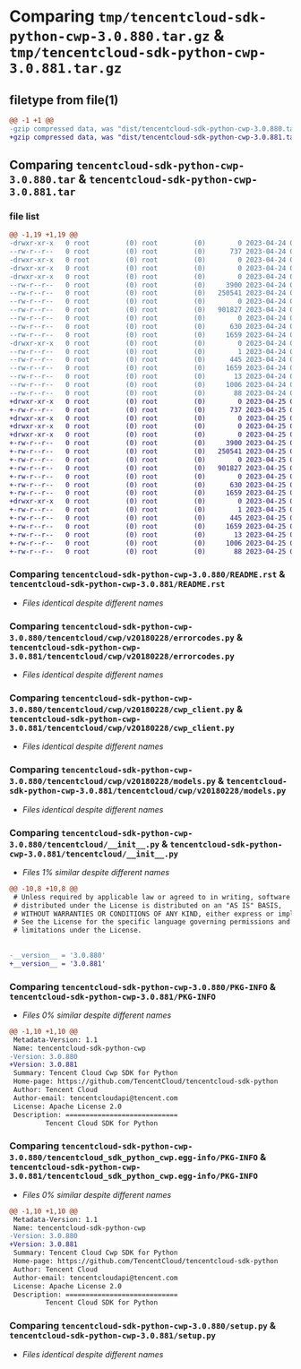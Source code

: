 # Comparing `tmp/tencentcloud-sdk-python-cwp-3.0.880.tar.gz` & `tmp/tencentcloud-sdk-python-cwp-3.0.881.tar.gz`

## filetype from file(1)

```diff
@@ -1 +1 @@
-gzip compressed data, was "dist/tencentcloud-sdk-python-cwp-3.0.880.tar", last modified: Mon Apr 24 03:01:39 2023, max compression
+gzip compressed data, was "dist/tencentcloud-sdk-python-cwp-3.0.881.tar", last modified: Tue Apr 25 00:34:33 2023, max compression
```

## Comparing `tencentcloud-sdk-python-cwp-3.0.880.tar` & `tencentcloud-sdk-python-cwp-3.0.881.tar`

### file list

```diff
@@ -1,19 +1,19 @@
-drwxr-xr-x   0 root         (0) root         (0)        0 2023-04-24 03:01:39.000000 tencentcloud-sdk-python-cwp-3.0.880/
--rw-r--r--   0 root         (0) root         (0)      737 2023-04-24 03:01:39.000000 tencentcloud-sdk-python-cwp-3.0.880/README.rst
-drwxr-xr-x   0 root         (0) root         (0)        0 2023-04-24 03:01:39.000000 tencentcloud-sdk-python-cwp-3.0.880/tencentcloud/
-drwxr-xr-x   0 root         (0) root         (0)        0 2023-04-24 03:01:39.000000 tencentcloud-sdk-python-cwp-3.0.880/tencentcloud/cwp/
-drwxr-xr-x   0 root         (0) root         (0)        0 2023-04-24 03:01:39.000000 tencentcloud-sdk-python-cwp-3.0.880/tencentcloud/cwp/v20180228/
--rw-r--r--   0 root         (0) root         (0)     3900 2023-04-24 03:01:39.000000 tencentcloud-sdk-python-cwp-3.0.880/tencentcloud/cwp/v20180228/errorcodes.py
--rw-r--r--   0 root         (0) root         (0)   250541 2023-04-24 03:01:39.000000 tencentcloud-sdk-python-cwp-3.0.880/tencentcloud/cwp/v20180228/cwp_client.py
--rw-r--r--   0 root         (0) root         (0)        0 2023-04-24 03:01:39.000000 tencentcloud-sdk-python-cwp-3.0.880/tencentcloud/cwp/v20180228/__init__.py
--rw-r--r--   0 root         (0) root         (0)   901827 2023-04-24 03:01:39.000000 tencentcloud-sdk-python-cwp-3.0.880/tencentcloud/cwp/v20180228/models.py
--rw-r--r--   0 root         (0) root         (0)        0 2023-04-24 03:01:39.000000 tencentcloud-sdk-python-cwp-3.0.880/tencentcloud/cwp/__init__.py
--rw-r--r--   0 root         (0) root         (0)      630 2023-04-24 03:01:39.000000 tencentcloud-sdk-python-cwp-3.0.880/tencentcloud/__init__.py
--rw-r--r--   0 root         (0) root         (0)     1659 2023-04-24 03:01:39.000000 tencentcloud-sdk-python-cwp-3.0.880/PKG-INFO
-drwxr-xr-x   0 root         (0) root         (0)        0 2023-04-24 03:01:39.000000 tencentcloud-sdk-python-cwp-3.0.880/tencentcloud_sdk_python_cwp.egg-info/
--rw-r--r--   0 root         (0) root         (0)        1 2023-04-24 03:01:39.000000 tencentcloud-sdk-python-cwp-3.0.880/tencentcloud_sdk_python_cwp.egg-info/dependency_links.txt
--rw-r--r--   0 root         (0) root         (0)      445 2023-04-24 03:01:39.000000 tencentcloud-sdk-python-cwp-3.0.880/tencentcloud_sdk_python_cwp.egg-info/SOURCES.txt
--rw-r--r--   0 root         (0) root         (0)     1659 2023-04-24 03:01:39.000000 tencentcloud-sdk-python-cwp-3.0.880/tencentcloud_sdk_python_cwp.egg-info/PKG-INFO
--rw-r--r--   0 root         (0) root         (0)       13 2023-04-24 03:01:39.000000 tencentcloud-sdk-python-cwp-3.0.880/tencentcloud_sdk_python_cwp.egg-info/top_level.txt
--rw-r--r--   0 root         (0) root         (0)     1006 2023-04-24 03:01:39.000000 tencentcloud-sdk-python-cwp-3.0.880/setup.py
--rw-r--r--   0 root         (0) root         (0)       88 2023-04-24 03:01:39.000000 tencentcloud-sdk-python-cwp-3.0.880/setup.cfg
+drwxr-xr-x   0 root         (0) root         (0)        0 2023-04-25 00:34:33.000000 tencentcloud-sdk-python-cwp-3.0.881/
+-rw-r--r--   0 root         (0) root         (0)      737 2023-04-25 00:34:33.000000 tencentcloud-sdk-python-cwp-3.0.881/README.rst
+drwxr-xr-x   0 root         (0) root         (0)        0 2023-04-25 00:34:33.000000 tencentcloud-sdk-python-cwp-3.0.881/tencentcloud/
+drwxr-xr-x   0 root         (0) root         (0)        0 2023-04-25 00:34:33.000000 tencentcloud-sdk-python-cwp-3.0.881/tencentcloud/cwp/
+drwxr-xr-x   0 root         (0) root         (0)        0 2023-04-25 00:34:33.000000 tencentcloud-sdk-python-cwp-3.0.881/tencentcloud/cwp/v20180228/
+-rw-r--r--   0 root         (0) root         (0)     3900 2023-04-25 00:34:33.000000 tencentcloud-sdk-python-cwp-3.0.881/tencentcloud/cwp/v20180228/errorcodes.py
+-rw-r--r--   0 root         (0) root         (0)   250541 2023-04-25 00:34:33.000000 tencentcloud-sdk-python-cwp-3.0.881/tencentcloud/cwp/v20180228/cwp_client.py
+-rw-r--r--   0 root         (0) root         (0)        0 2023-04-25 00:34:33.000000 tencentcloud-sdk-python-cwp-3.0.881/tencentcloud/cwp/v20180228/__init__.py
+-rw-r--r--   0 root         (0) root         (0)   901827 2023-04-25 00:34:33.000000 tencentcloud-sdk-python-cwp-3.0.881/tencentcloud/cwp/v20180228/models.py
+-rw-r--r--   0 root         (0) root         (0)        0 2023-04-25 00:34:33.000000 tencentcloud-sdk-python-cwp-3.0.881/tencentcloud/cwp/__init__.py
+-rw-r--r--   0 root         (0) root         (0)      630 2023-04-25 00:34:33.000000 tencentcloud-sdk-python-cwp-3.0.881/tencentcloud/__init__.py
+-rw-r--r--   0 root         (0) root         (0)     1659 2023-04-25 00:34:33.000000 tencentcloud-sdk-python-cwp-3.0.881/PKG-INFO
+drwxr-xr-x   0 root         (0) root         (0)        0 2023-04-25 00:34:33.000000 tencentcloud-sdk-python-cwp-3.0.881/tencentcloud_sdk_python_cwp.egg-info/
+-rw-r--r--   0 root         (0) root         (0)        1 2023-04-25 00:34:33.000000 tencentcloud-sdk-python-cwp-3.0.881/tencentcloud_sdk_python_cwp.egg-info/dependency_links.txt
+-rw-r--r--   0 root         (0) root         (0)      445 2023-04-25 00:34:33.000000 tencentcloud-sdk-python-cwp-3.0.881/tencentcloud_sdk_python_cwp.egg-info/SOURCES.txt
+-rw-r--r--   0 root         (0) root         (0)     1659 2023-04-25 00:34:33.000000 tencentcloud-sdk-python-cwp-3.0.881/tencentcloud_sdk_python_cwp.egg-info/PKG-INFO
+-rw-r--r--   0 root         (0) root         (0)       13 2023-04-25 00:34:33.000000 tencentcloud-sdk-python-cwp-3.0.881/tencentcloud_sdk_python_cwp.egg-info/top_level.txt
+-rw-r--r--   0 root         (0) root         (0)     1006 2023-04-25 00:34:33.000000 tencentcloud-sdk-python-cwp-3.0.881/setup.py
+-rw-r--r--   0 root         (0) root         (0)       88 2023-04-25 00:34:33.000000 tencentcloud-sdk-python-cwp-3.0.881/setup.cfg
```

### Comparing `tencentcloud-sdk-python-cwp-3.0.880/README.rst` & `tencentcloud-sdk-python-cwp-3.0.881/README.rst`

 * *Files identical despite different names*

### Comparing `tencentcloud-sdk-python-cwp-3.0.880/tencentcloud/cwp/v20180228/errorcodes.py` & `tencentcloud-sdk-python-cwp-3.0.881/tencentcloud/cwp/v20180228/errorcodes.py`

 * *Files identical despite different names*

### Comparing `tencentcloud-sdk-python-cwp-3.0.880/tencentcloud/cwp/v20180228/cwp_client.py` & `tencentcloud-sdk-python-cwp-3.0.881/tencentcloud/cwp/v20180228/cwp_client.py`

 * *Files identical despite different names*

### Comparing `tencentcloud-sdk-python-cwp-3.0.880/tencentcloud/cwp/v20180228/models.py` & `tencentcloud-sdk-python-cwp-3.0.881/tencentcloud/cwp/v20180228/models.py`

 * *Files identical despite different names*

### Comparing `tencentcloud-sdk-python-cwp-3.0.880/tencentcloud/__init__.py` & `tencentcloud-sdk-python-cwp-3.0.881/tencentcloud/__init__.py`

 * *Files 1% similar despite different names*

```diff
@@ -10,8 +10,8 @@
 # Unless required by applicable law or agreed to in writing, software
 # distributed under the License is distributed on an "AS IS" BASIS,
 # WITHOUT WARRANTIES OR CONDITIONS OF ANY KIND, either express or implied.
 # See the License for the specific language governing permissions and
 # limitations under the License.
 
 
-__version__ = '3.0.880'
+__version__ = '3.0.881'
```

### Comparing `tencentcloud-sdk-python-cwp-3.0.880/PKG-INFO` & `tencentcloud-sdk-python-cwp-3.0.881/PKG-INFO`

 * *Files 0% similar despite different names*

```diff
@@ -1,10 +1,10 @@
 Metadata-Version: 1.1
 Name: tencentcloud-sdk-python-cwp
-Version: 3.0.880
+Version: 3.0.881
 Summary: Tencent Cloud Cwp SDK for Python
 Home-page: https://github.com/TencentCloud/tencentcloud-sdk-python
 Author: Tencent Cloud
 Author-email: tencentcloudapi@tencent.com
 License: Apache License 2.0
 Description: ============================
         Tencent Cloud SDK for Python
```

### Comparing `tencentcloud-sdk-python-cwp-3.0.880/tencentcloud_sdk_python_cwp.egg-info/PKG-INFO` & `tencentcloud-sdk-python-cwp-3.0.881/tencentcloud_sdk_python_cwp.egg-info/PKG-INFO`

 * *Files 0% similar despite different names*

```diff
@@ -1,10 +1,10 @@
 Metadata-Version: 1.1
 Name: tencentcloud-sdk-python-cwp
-Version: 3.0.880
+Version: 3.0.881
 Summary: Tencent Cloud Cwp SDK for Python
 Home-page: https://github.com/TencentCloud/tencentcloud-sdk-python
 Author: Tencent Cloud
 Author-email: tencentcloudapi@tencent.com
 License: Apache License 2.0
 Description: ============================
         Tencent Cloud SDK for Python
```

### Comparing `tencentcloud-sdk-python-cwp-3.0.880/setup.py` & `tencentcloud-sdk-python-cwp-3.0.881/setup.py`

 * *Files identical despite different names*

